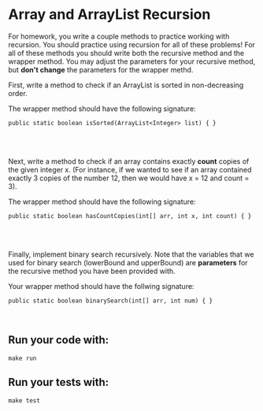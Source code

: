 # Array and ArrayList Recursion

For homework, you write a couple methods to practice working with recursion. You should practice using recursion for all of these problems! For all of these methods you should write both the recursive method and the wrapper method. You may adjust the parameters for your recursive method, but **don't change** the parameters for the wrapper methd. 

First, write a method to check if an ArrayList is sorted in non-decreasing order.

The wrapper method should have the following signature:

```shell script
public static boolean isSorted(ArrayList<Integer> list) { }
```

<br />
<br />

Next, write a method to check if an array contains exactly **count** copies of the given integer x. (For instance, if we wanted to see if an array contained exactly 3 copies of the number 12, then we would have x = 12 and count = 3).

The wrapper method should have the following signature:
```shell script
public static boolean hasCountCopies(int[] arr, int x, int count) { }
```

<br />
<br />

Finally, implement binary search recursively. Note that the variables that we used for binary search (lowerBound and upperBound) are  **parameters** for the recursive method you have been provided with. 

Your wrapper method should have the follwing signature:

```shell script
public static boolean binarySearch(int[] arr, int num) { }
```

<br />

## Run your code with:
```shell script
make run
```

## Run your tests with:
```shell script
make test
```